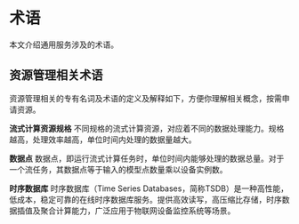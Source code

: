 # 术语

本文介绍通用服务涉及的术语。

## 资源管理相关术语

资源管理相关的专有名词及术语的定义及解释如下，方便你理解相关概念，按需申请资源。

**流式计算资源规格**
不同规格的流式计算资源，对应着不同的数据处理能力。规格越高，处理效率越高，单位时间内处理的数据量越大。

**数据点**
数据点，即运行流式计算任务时，单位时间内能够处理的数据总量。对于一个流任务，其数据点等于输入的模型点数量乘以设备实例数。

**时序数据库**
时序数据库（Time Series Databases，简称TSDB）是一种高性能，低成本，稳定可靠的在线时序数据库服务。提供高效读写，高压缩比存储，时序数据插值及聚合计算能力，广泛应用于物联网设备监控系统等场景。

